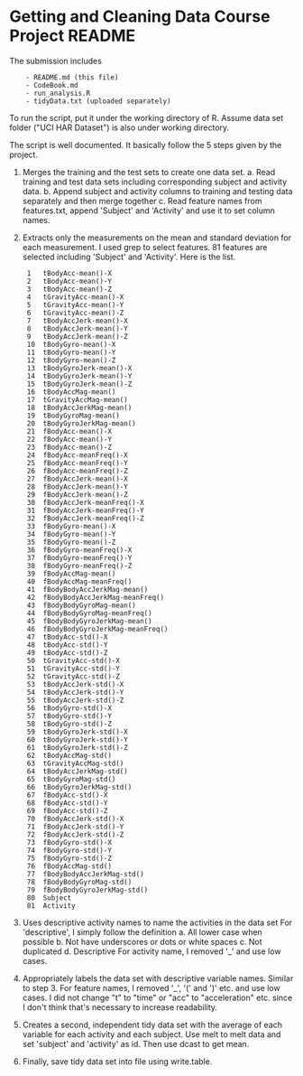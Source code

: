 # Getting and Cleaning Data Course Project README


The submission includes

		- README.md (this file)
		- CodeBook.md 
		- run_analysis.R
		- tidyData.txt (uploaded separately)

To run the script, put it under the working directory of R. Assume data set folder ("UCI HAR Dataset") is also under working directory.

The script is well documented. It basically follow the 5 steps given by the project. 

1. Merges the training and the test sets to create one data set.
		a. Read training and test data sets including corresponding subject and activity data. 
		b. Append subject and activity columns to training and testing data separately and then merge together
		c. Read feature names from features.txt, append 'Subject' and 'Activity' and use it to set column names.
	
2. Extracts only the measurements on the mean and standard deviation for each measurement. 
		I used grep to select features. 81 features are selected including 'Subject' and 'Activity'. Here is the list.

		1   tBodyAcc-mean()-X
		2	tBodyAcc-mean()-Y
		3	tBodyAcc-mean()-Z
		4	tGravityAcc-mean()-X
		5	tGravityAcc-mean()-Y
		6	tGravityAcc-mean()-Z
		7	tBodyAccJerk-mean()-X
		8	tBodyAccJerk-mean()-Y
		9	tBodyAccJerk-mean()-Z
		10	tBodyGyro-mean()-X
		11	tBodyGyro-mean()-Y
		12	tBodyGyro-mean()-Z
		13	tBodyGyroJerk-mean()-X
		14	tBodyGyroJerk-mean()-Y
		15	tBodyGyroJerk-mean()-Z
		16	tBodyAccMag-mean()
		17	tGravityAccMag-mean()
		18	tBodyAccJerkMag-mean()
		19	tBodyGyroMag-mean()
		20	tBodyGyroJerkMag-mean()
		21	fBodyAcc-mean()-X
		22	fBodyAcc-mean()-Y
		23	fBodyAcc-mean()-Z
		24	fBodyAcc-meanFreq()-X
		25	fBodyAcc-meanFreq()-Y
		26	fBodyAcc-meanFreq()-Z
		27	fBodyAccJerk-mean()-X
		28	fBodyAccJerk-mean()-Y
		29	fBodyAccJerk-mean()-Z
		30	fBodyAccJerk-meanFreq()-X
		31	fBodyAccJerk-meanFreq()-Y
		32	fBodyAccJerk-meanFreq()-Z
		33	fBodyGyro-mean()-X
		34	fBodyGyro-mean()-Y
		35	fBodyGyro-mean()-Z
		36	fBodyGyro-meanFreq()-X
		37	fBodyGyro-meanFreq()-Y
		38	fBodyGyro-meanFreq()-Z
		39	fBodyAccMag-mean()
		40	fBodyAccMag-meanFreq()
		41	fBodyBodyAccJerkMag-mean()
		42	fBodyBodyAccJerkMag-meanFreq()
		43	fBodyBodyGyroMag-mean()
		44	fBodyBodyGyroMag-meanFreq()
		45	fBodyBodyGyroJerkMag-mean()
		46	fBodyBodyGyroJerkMag-meanFreq()
		47	tBodyAcc-std()-X
		48	tBodyAcc-std()-Y
		49	tBodyAcc-std()-Z
		50	tGravityAcc-std()-X
		51	tGravityAcc-std()-Y
		52	tGravityAcc-std()-Z
		53	tBodyAccJerk-std()-X
		54	tBodyAccJerk-std()-Y
		55	tBodyAccJerk-std()-Z
		56	tBodyGyro-std()-X
		57	tBodyGyro-std()-Y
		58	tBodyGyro-std()-Z
		59	tBodyGyroJerk-std()-X
		60	tBodyGyroJerk-std()-Y
		61	tBodyGyroJerk-std()-Z
		62	tBodyAccMag-std()
		63	tGravityAccMag-std()
		64	tBodyAccJerkMag-std()
		65	tBodyGyroMag-std()
		66	tBodyGyroJerkMag-std()
		67	fBodyAcc-std()-X
		68	fBodyAcc-std()-Y
		69	fBodyAcc-std()-Z
		70	fBodyAccJerk-std()-X
		71	fBodyAccJerk-std()-Y
		72	fBodyAccJerk-std()-Z
		73	fBodyGyro-std()-X
		74	fBodyGyro-std()-Y
		75	fBodyGyro-std()-Z
		76	fBodyAccMag-std()
		77	fBodyBodyAccJerkMag-std()
		78	fBodyBodyGyroMag-std()
		79	fBodyBodyGyroJerkMag-std()
		80	Subject
		81	Activity   

3. Uses descriptive activity names to name the activities in the data set
		For 'descriptive', I simply follow the definition 
			a. All lower case when possible
			b. Not have underscores or dots or white spaces
			c. Not duplicated
			d. Descriptive
			For activity name, I removed '_' and use low cases. 
	    
4. Appropriately labels the data set with descriptive variable names. 
		Similar to step 3. 
		For feature names, I removed '_', '(' and ')' etc. and use low cases. 
		I did not change "t" to "time" or "acc" to "acceleration" etc. since I don't think that's necessary to increase readability. 

5. Creates a second, independent tidy data set with the average of each variable for each activity and each subject.
		Use melt to melt data and set 'subject' and 'activity' as id. Then use dcast to get mean.

6. Finally, save tidy data set into file using write.table.